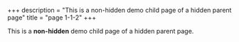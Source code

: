 +++
description = "This is a non-hidden demo child page of a hidden parent page"
title = "page 1-1-2"
+++

This is a **non-hidden** demo child page of a hidden parent page.